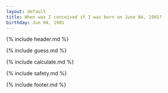 ```yaml
---
layout: default
title: When was I conceived if I was born on June 04, 1901?
birthday: Jun 04, 1901
---
```


{% include header.md %}

{% include guess.md %}

{% include calculate.md %}

{% include safety.md %}

{% include footer.md %}



